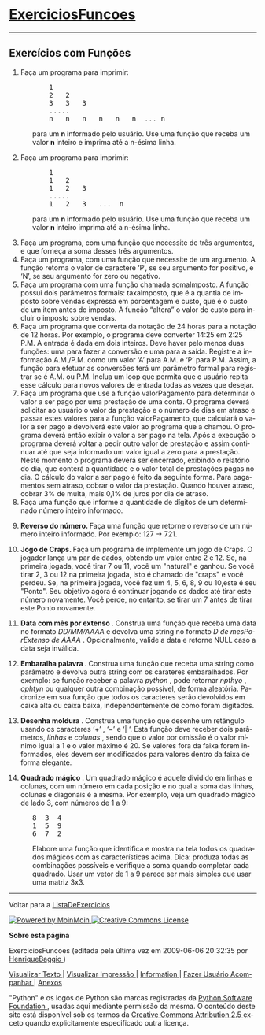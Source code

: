 <!DOCTYPE HTML PUBLIC "-//W3C//DTD HTML 4.01//EN" "http://www.w3.org/TR/html4/strict.dtd">
<html>
 <head>
  <meta content="text/html;charset=utf-8" http-equiv="Content-Type"/>
  <meta content="index,nofollow" name="robots"/>
 </head>
 <body dir="ltr" lang="pt-br">
   <div id="page">
    <h1 id="pagelocation">
     <span>
      <a class="backlink" href="/ExerciciosFuncoes?action=fullsearch&amp;context=180&amp;value=linkto%3A%22ExerciciosFuncoes%22" rel="nofollow" title="Clique para fazer uma busca completa por este título">
       ExerciciosFuncoes
      </a>
     </span>
    </h1>
    <!-- INICIO -->
    <div dir="ltr" id="content" lang="pt-br">
     <span class="anchor" id="top">
     </span>
     <span class="anchor" id="line-1">
     </span>
      <span class="anchor" id="line-2">
      </span>
      <hr/>
      <p class="line874">
       <span class="anchor" id="line-3">
       </span>
       <span class="anchor" id="line-4">
       </span>
       <p class="line867">
        <h2 id="Exerc.2BAO0-cios_com_Fun.2BAOcA9Q-es">
         Exercícios com Funções
        </h2>
        <span class="anchor" id="line-5">
        </span>
        <span class="anchor" id="line-6">
        </span>
         <span class="anchor" id="line-7">
         </span>
         <span class="anchor" id="line-8">
         </span>
         <ol type="1">
          <li>
           Faça um programa para imprimir:
           <span class="anchor" id="line-9">
           </span>
           <ul>
            <li style="list-style-type:none">
             <span class="anchor" id="line-10">
             </span>
             <span class="anchor" id="line-11">
             </span>
             <span class="anchor" id="line-12">
             </span>
             <span class="anchor" id="line-13">
             </span>
             <span class="anchor" id="line-14">
             </span>
             <span class="anchor" id="line-15">
             </span>
             <pre><span class="anchor" id="line-1"></span>    1
<span class="anchor" id="line-2"></span>    2   2
<span class="anchor" id="line-3"></span>    3   3   3
<span class="anchor" id="line-4"></span>    .....
<span class="anchor" id="line-5"></span>    n   n   n   n   n   n  ... n</pre>
             <span class="anchor" id="line-16">
             </span>
             <p class="line862">
              para um
              <strong>
               n
              </strong>
              informado pelo usuário. Use uma função que receba um valor
              <strong>
               n
              </strong>
              inteiro e imprima até a n-ésima linha.
              <span class="anchor" id="line-17">
              </span>
              <span class="anchor" id="line-18">
              </span>
             </p>
            </li>
           </ul>
          </li>
          <li class="gap">
           Faça um programa para imprimir:
           <span class="anchor" id="line-19">
           </span>
           <ul>
            <li style="list-style-type:none">
             <span class="anchor" id="line-20">
             </span>
             <span class="anchor" id="line-21">
             </span>
             <span class="anchor" id="line-22">
             </span>
             <span class="anchor" id="line-23">
             </span>
             <span class="anchor" id="line-24">
             </span>
             <span class="anchor" id="line-25">
             </span>
             <pre><span class="anchor" id="line-1-1"></span>    1
<span class="anchor" id="line-2-1"></span>    1   2
<span class="anchor" id="line-3-1"></span>    1   2   3
<span class="anchor" id="line-4-1"></span>    .....
<span class="anchor" id="line-5-1"></span>    1   2   3   ...  n</pre>
             <span class="anchor" id="line-26">
             </span>
             <p class="line862">
              para um
              <strong>
               n
              </strong>
              informado pelo usuário. Use uma função que receba um valor
              <strong>
               n
              </strong>
              inteiro imprima até a n-ésima linha.
              <span class="anchor" id="line-27">
              </span>
              <span class="anchor" id="line-28">
              </span>
             </p>
            </li>
           </ul>
          </li>
          <li class="gap">
           Faça um programa, com uma função que necessite de três argumentos, e que forneça a soma desses três argumentos.
           <span class="anchor" id="line-29">
           </span>
           <span class="anchor" id="line-30">
           </span>
          </li>
          <li class="gap">
           Faça um programa, com uma função que necessite de um argumento. A função retorna o valor de caractere ‘P’, se seu argumento for positivo, e ‘N’, se seu argumento for zero ou negativo.
           <span class="anchor" id="line-31">
           </span>
           <span class="anchor" id="line-32">
           </span>
          </li>
          <li class="gap">
           Faça um programa com uma função chamada somaImposto. A função possui dois parâmetros formais: taxaImposto, que é a quantia de imposto sobre vendas expressa em porcentagem e custo, que é o custo de um item antes do imposto. A função “altera” o valor de custo para incluir o imposto sobre vendas.
           <span class="anchor" id="line-33">
           </span>
           <span class="anchor" id="line-34">
           </span>
          </li>
          <li class="gap">
           Faça um programa que converta da notação de 24 horas para a notação de 12 horas. Por exemplo, o programa deve converter 14:25 em 2:25 P.M. A entrada é dada em dois inteiros. Deve haver pelo menos duas funções: uma para fazer a conversão e uma para a saída. Registre a informação A.M./P.M. como um valor ‘A’ para A.M. e ‘P’ para P.M. Assim, a função para efetuar as conversões terá um parâmetro formal para registrar se é A.M. ou P.M. Inclua um loop que permita que o usuário repita esse cálculo para novos valores de entrada todas as vezes que desejar.
           <span class="anchor" id="line-35">
           </span>
           <span class="anchor" id="line-36">
           </span>
          </li>
          <li class="gap">
           Faça um programa que use a função valorPagamento para determinar o valor a ser pago por uma prestação de uma conta. O programa deverá solicitar ao usuário o valor da prestação e o número de dias em atraso e passar estes valores para a função valorPagamento, que calculará o valor a ser pago e devolverá este valor ao programa que a chamou. O programa deverá então exibir o valor a ser pago na tela. Após a execução o programa deverá voltar a pedir outro valor de prestação e assim continuar até que seja informado um valor igual a zero para a prestação. Neste momento o programa deverá ser encerrado, exibindo o relatório do dia, que conterá a quantidade e o valor total de prestações pagas no dia. O cálculo do valor a ser pago é feito da seguinte forma. Para pagamentos sem atraso, cobrar o valor da prestação. Quando houver atraso, cobrar 3% de multa, mais 0,1% de juros por dia de atraso.
           <span class="anchor" id="line-37">
           </span>
           <span class="anchor" id="line-38">
           </span>
          </li>
          <li class="gap">
           Faça uma função que informe a quantidade de dígitos de um determinado número inteiro informado.
           <span class="anchor" id="line-39">
           </span>
           <span class="anchor" id="line-40">
           </span>
          </li>
          <li class="gap">
           <p class="line891">
            <strong>
             Reverso do número.
            </strong>
            Faça uma função que retorne o reverso de um número inteiro informado. Por exemplo: 127 -&gt; 721.
            <span class="anchor" id="line-41">
            </span>
            <span class="anchor" id="line-42">
            </span>
           </p>
          </li>
          <li class="gap">
           <p class="line891">
            <strong>
             Jogo de Craps.
            </strong>
            Faça um programa de implemente um jogo de Craps. O jogador lança um par de dados, obtendo um valor entre 2 e 12. Se, na primeira jogada, você tirar 7 ou 11, você um "natural" e ganhou. Se você tirar 2, 3 ou 12 na primeira jogada, isto é chamado de "craps" e você perdeu. Se, na primeira jogada, você fez um 4, 5, 6, 8, 9 ou 10,este é seu "Ponto". Seu objetivo agora é continuar jogando os dados até tirar este número novamente. Você perde, no entanto, se tirar um 7 antes de tirar este Ponto novamente.
            <span class="anchor" id="line-43">
            </span>
            <span class="anchor" id="line-44">
            </span>
           </p>
          </li>
          <li class="gap">
           <p class="line891">
            <strong>
             Data com mês por extenso
            </strong>
            . Construa uma função que receba uma data no formato
            <em>
             DD/MM/AAAA
            </em>
            e devolva uma string no formato
            <em>
             D de mesPorExtenso de AAAA
            </em>
            . Opcionalmente, valide a data e retorne NULL caso a data seja inválida.
            <span class="anchor" id="line-45">
            </span>
            <span class="anchor" id="line-46">
            </span>
           </p>
          </li>
          <li class="gap">
           <p class="line891">
            <strong>
             Embaralha palavra
            </strong>
            . Construa uma função que receba uma string como parâmetro e devolva outra string com os carateres embaralhados. Por exemplo: se função receber a palavra
            <em>
             python
            </em>
            , pode retornar
            <em>
             npthyo
            </em>
            ,
            <em>
             ophtyn
            </em>
            ou qualquer outra combinação possível, de forma aleatória. Padronize em sua função que todos os caracteres serão devolvidos em caixa alta ou caixa baixa, independentemente de como foram digitados.
            <span class="anchor" id="line-47">
            </span>
            <span class="anchor" id="line-48">
            </span>
           </p>
          </li>
          <li class="gap">
           <p class="line891">
            <strong>
             Desenha moldura
            </strong>
            . Construa uma função que desenhe um retângulo usando os caracteres ‘+’ , ‘−’ e ‘| ‘. Esta função deve receber dois parâmetros,
            <em>
             linhas
            </em>
            e
            <em>
             colunas
            </em>
            , sendo que o valor por omissão é o valor mínimo igual a 1 e o valor máximo é 20. Se valores fora da faixa forem informados, eles devem ser modificados para valores dentro da faixa de forma elegante.
            <span class="anchor" id="line-49">
            </span>
            <span class="anchor" id="line-50">
            </span>
           </p>
          </li>
          <li class="gap">
           <p class="line891">
            <strong>
             Quadrado mágico
            </strong>
            . Um quadrado mágico é aquele dividido em linhas e colunas, com um número em cada posição e no qual a soma das linhas, colunas e diagonais é a mesma. Por exemplo, veja um quadrado mágico de lado 3, com números de 1 a 9:
            <span class="anchor" id="line-51">
            </span>
            <span class="anchor" id="line-52">
            </span>
            <ul>
             <li style="list-style-type:none">
              <span class="anchor" id="line-53">
              </span>
              <span class="anchor" id="line-54">
              </span>
              <span class="anchor" id="line-55">
              </span>
              <span class="anchor" id="line-56">
              </span>
              <pre><span class="anchor" id="line-1-2"></span>8  3  4 
<span class="anchor" id="line-2-2"></span>1  5  9
<span class="anchor" id="line-3-2"></span>6  7  2</pre>
              <span class="anchor" id="line-57">
              </span>
              <span class="anchor" id="line-58">
              </span>
              Elabore uma função que identifica e mostra na tela todos os quadrados mágicos com as características acima. Dica: produza todas as combinações possíveis e verifique a soma quando completar cada quadrado. Usar um vetor de 1 a 9  parece ser mais simples que usar uma matriz 3x3.
              <span class="anchor" id="line-59">
              </span>
              <span class="anchor" id="line-60">
              </span>
              <span class="anchor" id="line-61">
              </span>
             </li>
            </ul>
           </p>
          </li>
         </ol>
         <p class="line867">
          <hr/>
          <p class="line874">
           <span class="anchor" id="line-62">
           </span>
           Voltar para a
           <a href="/ListaDeExercicios">
            ListaDeExercicios
           </a>
           <span class="anchor" id="line-63">
           </span>
           <span class="anchor" id="bottom">
           </span>
          </p>
         </p>
        </p>
       </p>
      </p>
     </p>
    </div>
    <!-- FIM -->
   </div>
   <!-- page -->
  </div>
  <!-- core -->
  <div id="footer">
   <div class="partners">
    <p>
     <a href="http://moinmo.in/">
      <img alt="Powered by MoinMoin" src="/pybr/img/logo_moin.png"/>
     </a>
     <a href="https://creativecommons.org/licenses/by/2.5/br/" rel="license">
      <img alt="Creative Commons License" src="https://creativecommons.org/images/public/somerights20.png" style="border-width:0"/>
     </a>
    </p>
   </div>
   <div class="information">
    <p>
     <span style="font-weight: bold;">
      Sobre esta página
     </span>
    </p>
    <p class="info" dir="ltr" id="pageinfo" lang="pt-br">
     ExerciciosFuncoes  (editada pela última vez em 2009-06-06 20:32:35 por
     <span title="hnrqbaggio @ c9525f88.virtua.com.br[201.82.95.136]">
      <a href="/HenriqueBaggio" title="hnrqbaggio @ c9525f88.virtua.com.br[201.82.95.136]">
       HenriqueBaggio
      </a>
     </span>
     )
    </p>
    <p>
     <a href="?action=raw">
      Visualizar Texto
     </a>
     |
     <a href="?action=print">
      Visualizar Impressão
     </a>
     |
     <a href="?action=info">
      Information
     </a>
     |
     <a href="?action=SubscribeUser">
      Fazer Usuário Acompanhar
     </a>
     |
     <a href="?action=AttachFile">
      Anexos
     </a>
    </p>
    <p>
    </p>
    <p>
     "Python" e os logos de Python são marcas registradas da
     <a href="http://www.python.org/psf">
      Python Software Foundation
     </a>
     , usadas aqui mediante permissão da mesma. O conteúdo deste site está disponível sob os termos da
     <a href="http://creativecommons.org/licenses/by/2.5/br/">
      Creative Commons Attribution 2.5
     </a>
     exceto quando explicitamente especificado outra licença.
    </p>
   </div>
   <!-- information -->
  </div>
  <!-- footer -->
 </body>
</html>
